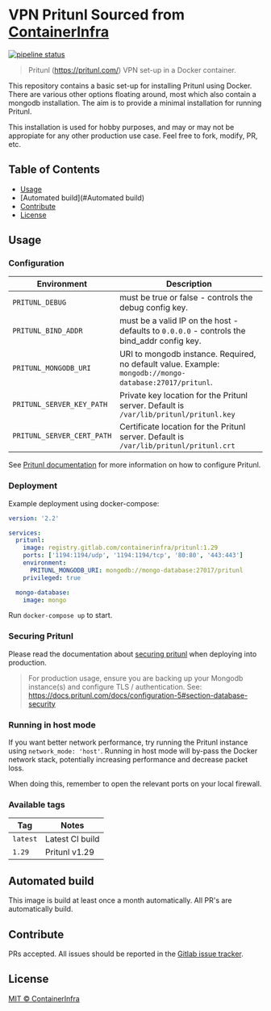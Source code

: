 # VPN Pritunl Sourced from [ContainerInfra](https://gitlab.com/containerinfra/pritunl)

[![pipeline status](https://gitlab.com/containerinfra/pritunl/badges/master/pipeline.svg)](https://gitlab.com/containerinfra/pritunl/commits/master)

> Pritunl (https://pritunl.com/) VPN set-up in a Docker container.

This repository contains a basic set-up for installing Pritunl using Docker. There are various other options floating around, most which also contain a mongodb installation. The aim is to provide a minimal installation for running Pritunl.

This installation is used for hobby purposes, and may or may not be appropiate for any other production use case. Feel free to fork, modify, PR, etc.

## Table of Contents

- [Usage](#usage)
- [Automated build](#Automated build)
- [Contribute](#contribute)
- [License](#license)

## Usage

### Configuration

| Environment               | Description |
| ------------------------- | ---------------------------------------------------------------------------------------------------- |
| `PRITUNL_DEBUG`             | must be true or false - controls the debug config key. |
| `PRITUNL_BIND_ADDR`         | must be a valid IP on the host - defaults to `0.0.0.0` - controls the bind_addr config key. |
| `PRITUNL_MONGODB_URI`       | URI to mongodb instance. Required, no default value. Example: `mongodb://mongo-database:27017/pritunl`. |
| `PRITUNL_SERVER_KEY_PATH` | Private key location for the Pritunl server. Default is `/var/lib/pritunl/pritunl.key` |
| `PRITUNL_SERVER_CERT_PATH` | Certificate location for the Pritunl server. Default is `/var/lib/pritunl/pritunl.crt` |

See [Pritunl documentation](https://docs.pritunl.com/docs/configuration-5) for more information on how to configure Pritunl.

### Deployment

Example deployment using docker-compose:

```yaml
version: '2.2'

services:
  pritunl:
    image: registry.gitlab.com/containerinfra/pritunl:1.29
    ports: ['1194:1194/udp', '1194:1194/tcp', '80:80', '443:443']
    environment:
      PRITUNL_MONGODB_URI: mongodb://mongo-database:27017/pritunl
    privileged: true

  mongo-database:
    image: mongo
```

Run `docker-compose up` to start.

### Securing Pritunl

Please read the documentation about [securing pritunl](https://docs.pritunl.com/docs/securing-pritunl) when deploying into production.

> For production usage, ensure you are backing up your Mongodb instance(s) and configure TLS / authentication.
> See: https://docs.pritunl.com/docs/configuration-5#section-database-security

### Running in host mode

If you want better network performance, try running the Pritunl instance using `network_mode: 'host'`. Running in host mode will by-pass the Docker network stack, potentially increasing performance and decrease packet loss.

When doing this, remember to open the relevant ports on your local firewall.

### Available tags

| Tag | Notes |
|-----|-------|
| `latest` | Latest CI build |
| `1.29` | Pritunl v1.29 |

## Automated build

This image is build at least once a month automatically. All PR's are automatically build.

## Contribute

PRs accepted. All issues should be reported in the [Gitlab issue tracker](https://gitlab.com/avisi/centos/issues).

## License

[MIT © ContainerInfra](LICENSE)
